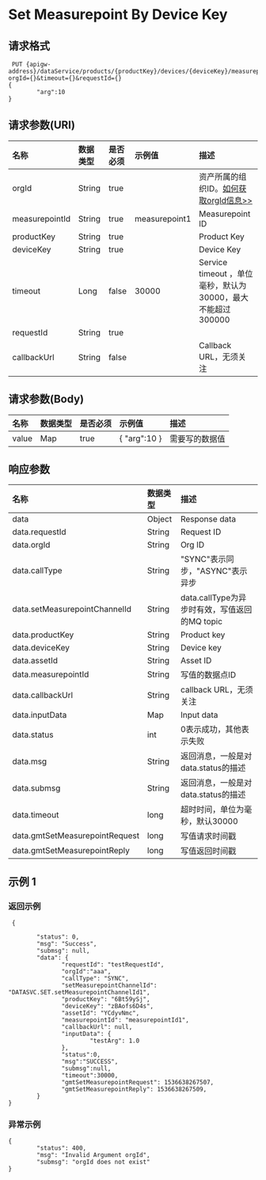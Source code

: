 # Set Measurepoint By Device Key

## 请求格式

```
 PUT {apigw-address}/dataService/products/{productKey}/devices/{deviceKey}/measurepoints/{measurepointId}/set?orgId={}&timeout={}&requestId={}
{
        "arg":10
}
```

## 请求参数(URI)

| **名称**       | **数据类型** | **是否必须** | **示例值** | **描述**                                                    |
|:---------------|:-------------|:-------------|:-----------------|:------------------------------------------------------------|
| orgId          | String       | true         |                  | 资产所属的组织ID。[如何获取orgId信息>>](/docs/api/zh_CN/2.0.9/api_faqs#id-orgid-orgid)|
| measurepointId | String       | true         | measurepoint1    | Measurepoint ID                                             |
| productKey     | String       | true         |                  | Product Key                                                 |
| deviceKey      | String       | true         |                  | Device Key                                                  |
| timeout        | Long         | false        | 30000            | Service timeout ，单位毫秒，默认为30000，最大不能超过300000 |
| requestId      | String       | true         |                  |                                                             |
| callbackUrl    | String       | false        |                  | Callback URL，无须关注                                      |

## 请求参数(Body)

| **名称** | **数据类型** | **是否必须** | **示例值** | **描述**       |
|:---------|:-------------|:-------------|:-----------------|:---------------|
| value    | Map          | true         | {   "arg":10   } | 需要写的数据值 |

## 响应参数

| **名称**                       | **数据类型** | **描述**                                      |
|:-------------------------------|:-------------|:----------------------------------------------|
| data                           | Object       | Response data                                 |
| data.requestId                 | String       | Request ID                                    |
| data.orgId                     | String       | Org ID                                        |
| data.callType                  | String       | "SYNC"表示同步，"ASYNC"表示异步               |
| data.setMeasurepointChannelId  | String       | data.callType为异步时有效，写值返回的MQ topic |
| data.productKey                | String       | Product key                                   |
| data.deviceKey                 | String       | Device key                                    |
| data.assetId                   | String       | Asset ID                                      |
| data.measurepointId            | String       | 写值的数据点ID                                |
| data.callbackUrl               | String       | callback URL，无须关注                        |
| data.inputData                 | Map          | Input data                                    |
| data.status                    | int          | 0表示成功，其他表示失败                       |
| data.msg                       | String       | 返回消息，一般是对data.status的描述           |
| data.submsg                    | String       | 返回消息，一般是对data.status的描述           |
| data.timeout                   | long         | 超时时间，单位为毫秒，默认30000               |
| data.gmtSetMeasurepointRequest | long         | 写值请求时间戳                                |
| data.gmtSetMeasurepointReply   | long         | 写值返回时间戳                                |
## 示例 1

### 返回示例

```
 {

        "status": 0,
        "msg": "Success",
        "submsg": null,
        "data": {
               "requestId": "testRequestId",
               "orgId":"aaa",
               "callType": "SYNC",
               "setMeasurepointChannelId": "DATASVC.SET.setMeasurepointChannelId1",
               "productKey": "6Bt59ySj",
               "deviceKey": "zBAofs6D4s",
               "assetId": "YCdyvNmc",
               "measurepointId": "measurepointId1",
               "callbackUrl": null,
               "inputData": {
                       "testArg": 1.0
               },
               "status":0,
               "msg":"SUCCESS",
               "submsg":null,
               "timeout":30000,
               "gmtSetMeasurepointRequest": 1536638267507,
               "gmtSetMeasurepointReply": 1536638267509,
        }
}
```

### 异常示例

```
{
        "status": 400,
        "msg": "Invalid Argument orgId",
        "submsg": "orgId does not exist"
}
```
